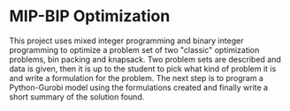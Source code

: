 # MIP-BIP Optimization
This project uses mixed integer programming and binary integer programming to optimize a 
problem set of two "classic" optimization problems, bin packing and knapsack. Two problem 
sets are described and data is given, then it is up to the student to pick what kind of 
problem it is and write a formulation for the problem. The next step is to program a 
Python-Gurobi model using the formulations created and finally write a short summary of 
the solution found.
